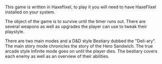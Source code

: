 This game is written in Haxeflixel, to play it you will need to have HaxeFlixel 
installed on your system.

The object of the game is to survive until the timer runs out. There are 
several weapons as well as upgrades the player can use to tweak their 
playstyle. 

There are two main modes and a D&D style Bestiary dubbed the "Deli-ary". The
main story mode chronicles the story of the Hero Sandwich. The true arcade 
style Infinite mode goes on until the player dies. The bestiary covers each 
enemy as well as an overview of their abilities.